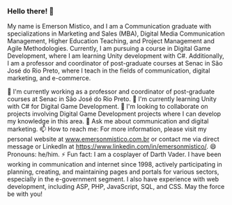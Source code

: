 ### Hello there! 👋

My name is Emerson Mistico, and I am a Communication graduate with specializations in Marketing and Sales (MBA), Digital Media Communication Management, Higher Education Teaching, and Project Management and Agile Methodologies. Currently, I am pursuing a course in Digital Game Development, where I am learning Unity development with C#. Additionally, I am a professor and coordinator of post-graduate courses at Senac in São José do Rio Preto, where I teach in the fields of communication, digital marketing, and e-commerce.

🔭 I'm currently working as a professor and coordinator of post-graduate courses at Senac in São José do Rio Preto.
🌱 I'm currently learning Unity with C# for Digital Game Development.
👯 I'm looking to collaborate on projects involving Digital Game Development projects where I can develop my knowledge in this area.
💬 Ask me about communication and digital marketing.
📫 How to reach me: For more information, please visit my personal website at www.emersonmistico.com.br or contact me via direct message or LinkedIn at https://www.linkedin.com/in/emersonmistico/.
😄 Pronouns: he/him.
⚡ Fun fact: I am a cosplayer of Darth Vader. I have been working in communication and internet since 1998, actively participating in planning, creating, and maintaining pages and portals for various sectors, especially in the e-government segment. I also have experience with web development, including ASP, PHP, JavaScript, SQL, and CSS. May the force be with you!

